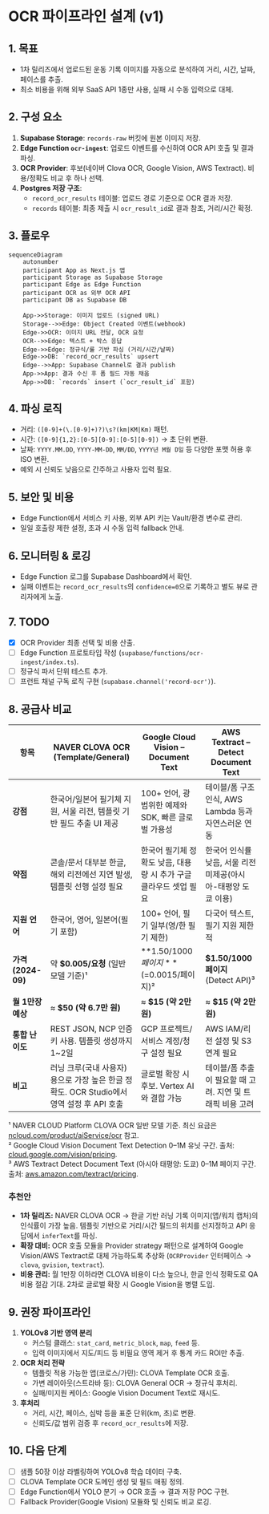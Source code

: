 # OCR 파이프라인 설계 (v1)

## 1. 목표
- 1차 릴리즈에서 업로드된 운동 기록 이미지를 자동으로 분석하여 거리, 시간, 날짜, 페이스를 추출.
- 최소 비용을 위해 외부 SaaS API 1종만 사용, 실패 시 수동 입력으로 대체.

## 2. 구성 요소
1. **Supabase Storage**: `records-raw` 버킷에 원본 이미지 저장.
2. **Edge Function `ocr-ingest`**: 업로드 이벤트를 수신하여 OCR API 호출 및 결과 파싱.
3. **OCR Provider**: 후보(네이버 Clova OCR, Google Vision, AWS Textract). 비용/정확도 비교 후 하나 선택.
4. **Postgres 저장 구조**:
   - `record_ocr_results` 테이블: 업로드 경로 기준으로 OCR 결과 저장.
   - `records` 테이블: 최종 제출 시 `ocr_result_id`로 결과 참조, 거리/시간 확정.

## 3. 플로우
```mermaid
sequenceDiagram
    autonumber
    participant App as Next.js 앱
    participant Storage as Supabase Storage
    participant Edge as Edge Function
    participant OCR as 외부 OCR API
    participant DB as Supabase DB

    App->>Storage: 이미지 업로드 (signed URL)
    Storage-->>Edge: Object Created 이벤트(webhook)
    Edge->>OCR: 이미지 URL 전달, OCR 요청
    OCR-->>Edge: 텍스트 + 박스 응답
    Edge->>Edge: 정규식/룰 기반 파싱 (거리/시간/날짜)
    Edge->>DB: `record_ocr_results` upsert
    Edge-->>App: Supabase Channel로 결과 publish
    App->>App: 결과 수신 후 폼 필드 자동 채움
    App->>DB: `records` insert (`ocr_result_id` 포함)
```

## 4. 파싱 로직
- 거리: `([0-9]+(\.[0-9]+)?)\s?(km|KM|Km)` 패턴.
- 시간: `([0-9]{1,2}:[0-5][0-9]:[0-5][0-9])` → 초 단위 변환.
- 날짜: `YYYY.MM.DD`, `YYYY-MM-DD`, `MM/DD`, `YYYY년 M월 D일` 등 다양한 포맷 허용 후 ISO 변환.
- 예외 시 신뢰도 낮음으로 간주하고 사용자 입력 필요.

## 5. 보안 및 비용
- Edge Function에서 서비스 키 사용, 외부 API 키는 Vault/환경 변수로 관리.
- 일일 호출량 제한 설정, 초과 시 수동 입력 fallback 안내.

## 6. 모니터링 & 로깅
- Edge Function 로그를 Supabase Dashboard에서 확인.
- 실패 이벤트는 `record_ocr_results`의 `confidence=0`으로 기록하고 별도 뷰로 관리자에게 노출.

## 7. TODO
- [x] OCR Provider 최종 선택 및 비용 산출.
- [ ] Edge Function 프로토타입 작성 (`supabase/functions/ocr-ingest/index.ts`).
- [ ] 정규식 파서 단위 테스트 추가.
- [ ] 프런트 채널 구독 로직 구현 (`supabase.channel('record-ocr')`).

## 8. 공급사 비교
| 항목 | **NAVER CLOVA OCR (Template/General)** | **Google Cloud Vision – Document Text** | **AWS Textract – Detect Document Text** |
| --- | --- | --- | --- |
| **강점** | 한국어/일본어 필기체 지원, 서울 리전, 템플릿 기반 필드 추출 UI 제공 | 100+ 언어, 광범위한 예제와 SDK, 빠른 글로벌 가용성 | 테이블/폼 구조 인식, AWS Lambda 등과 자연스러운 연동 |
| **약점** | 콘솔/문서 대부분 한글, 해외 리전에선 지연 발생, 템플릿 선행 설정 필요 | 한국어 필기체 정확도 낮음, 대용량 시 추가 구글 클라우드 셋업 필요 | 한국어 인식률 낮음, 서울 리전 미제공(아시아-태평양 도쿄 이용) |
| **지원 언어** | 한국어, 영어, 일본어(필기 포함) | 100+ 언어, 필기 일부(영/한 필기 제한) | 다국어 텍스트, 필기 지원 제한적 |
| **가격 (2024-09)** | 약 **$0.005/요청** (일반 모델 기준)¹ | **$1.50/1000페이지** (=$0.0015/페이지)² | **$1.50/1000페이지** (Detect API)³ |
| **월 1만장 예상** | ≈ **$50 (약 6.7만 원)** | ≈ **$15 (약 2만 원)** | ≈ **$15 (약 2만 원)** |
| **통합 난이도** | REST JSON, NCP 인증키 사용. 템플릿 생성까지 1~2일 | GCP 프로젝트/서비스 계정/청구 설정 필요 | AWS IAM/리전 설정 및 S3 연계 필요 |
| **비고** | 러닝 크루(국내 사용자)용으로 가장 높은 한글 정확도. OCR Studio에서 영역 설정 후 API 호출 | 글로벌 확장 시 후보. Vertex AI와 결합 가능 | 테이블/폼 추출이 필요할 때 고려. 지연 및 트래픽 비용 고려 |

¹ NAVER CLOUD Platform CLOVA OCR 일반 모델 기준. 최신 요금은 [ncloud.com/product/aiService/ocr](https://www.ncloud.com/product/aiService/ocr#price) 참고.  
² Google Cloud Vision Document Text Detection 0–1M 유닛 구간. 출처: [cloud.google.com/vision/pricing](https://cloud.google.com/vision/pricing).  
³ AWS Textract Detect Document Text (아시아 태평양: 도쿄) 0–1M 페이지 구간. 출처: [aws.amazon.com/textract/pricing](https://aws.amazon.com/textract/pricing/).

### 추천안
- **1차 릴리즈:** NAVER CLOVA OCR → 한글 기반 러닝 기록 이미지(앱/워치 캡처)의 인식률이 가장 높음. 템플릿 기반으로 거리/시간 필드의 위치를 선지정하고 API 응답에서 `inferText`를 파싱.
- **확장 대비:** OCR 호출 모듈을 Provider strategy 패턴으로 설계하여 Google Vision/AWS Textract로 대체 가능하도록 추상화 (`OCRProvider` 인터페이스 → `clova`, `gvision`, `textract`).
- **비용 관리:** 월 1만장 이하라면 CLOVA 비용이 다소 높으나, 한글 인식 정확도로 QA 비용 절감 기대. 2차로 글로벌 확장 시 Google Vision을 병렬 도입.

## 9. 권장 파이프라인
1. **YOLOv8 기반 영역 분리**
   - 커스텀 클래스: `stat_card`, `metric_block`, `map`, `feed` 등.
   - 입력 이미지에서 지도/피드 등 비필요 영역 제거 후 통계 카드 ROI만 추출.
2. **OCR 처리 전략**
   - 템플릿 적용 가능한 앱(코로스/가민): CLOVA Template OCR 호출.
   - 가변 레이아웃(스트라바 등): CLOVA General OCR → 정규식 후처리.
   - 실패/미지원 케이스: Google Vision Document Text로 재시도.
3. **후처리**
   - 거리, 시간, 페이스, 심박 등을 표준 단위(km, 초)로 변환.
   - 신뢰도/값 범위 검증 후 `record_ocr_results`에 저장.

## 10. 다음 단계
- [ ] 샘플 50장 이상 라벨링하여 YOLOv8 학습 데이터 구축.
- [ ] CLOVA Template OCR 도메인 생성 및 필드 매핑 정의.
- [ ] Edge Function에서 YOLO 분기 → OCR 호출 → 결과 저장 POC 구현.
- [ ] Fallback Provider(Google Vision) 모듈화 및 신뢰도 비교 로깅.
